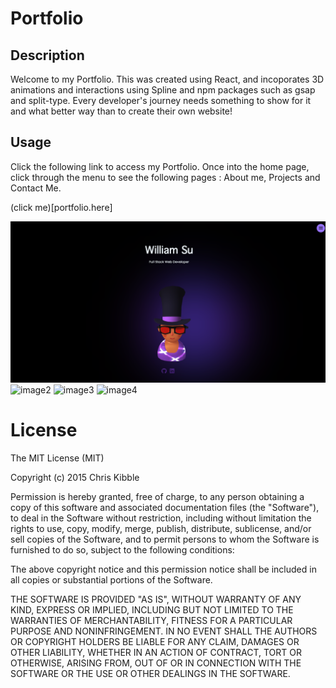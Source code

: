# Portfolio 

## Description 

Welcome to my Portfolio. This was created using React, and incoporates 3D animations and interactions using Spline and npm packages such as gsap and split-type. Every developer's journey needs something to show for it and what better way than to create their own website! 

## Usage

Click the following link to access my Portfolio. Once into the home page, click through the menu to see the following pages : About me, Projects and Contact Me. 

(click me)[portfolio.here]

![image1](./portfolio/src/components/assets/Home.png)
![image2](.portfolio/src/components/assets/AboutMe.png)
![image3](.portfolio/src/components/assets/Projects.png)
![image4](.portfolio/src/components/assets/Contact.png)

# License 

The MIT License (MIT)

Copyright (c) 2015 Chris Kibble

Permission is hereby granted, free of charge, to any person obtaining a copy of this software and associated documentation files (the "Software"), to deal in the Software without restriction, including without limitation the rights to use, copy, modify, merge, publish, distribute, sublicense, and/or sell copies of the Software, and to permit persons to whom the Software is furnished to do so, subject to the following conditions:

The above copyright notice and this permission notice shall be included in all copies or substantial portions of the Software.

THE SOFTWARE IS PROVIDED "AS IS", WITHOUT WARRANTY OF ANY KIND, EXPRESS OR IMPLIED, INCLUDING BUT NOT LIMITED TO THE WARRANTIES OF MERCHANTABILITY, FITNESS FOR A PARTICULAR PURPOSE AND NONINFRINGEMENT. IN NO EVENT SHALL THE AUTHORS OR COPYRIGHT HOLDERS BE LIABLE FOR ANY CLAIM, DAMAGES OR OTHER LIABILITY, WHETHER IN AN ACTION OF CONTRACT, TORT OR OTHERWISE, ARISING FROM, OUT OF OR IN CONNECTION WITH THE SOFTWARE OR THE USE OR OTHER DEALINGS IN THE SOFTWARE.
